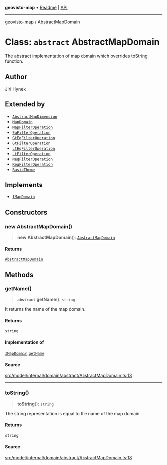 **geovisto-map** • [Readme](../README.md) \| [API](../globals.md)

***

[geovisto-map](../README.md) / AbstractMapDomain

# Class: `abstract` AbstractMapDomain

The abstract implementation of map domain which overrides toString function.

## Author

Jiri Hynek

## Extended by

- [`AbstractMapDimension`](AbstractMapDimension.md)
- [`MapDomain`](MapDomain.md)
- [`MapFilterOperation`](MapFilterOperation.md)
- [`EqFilterOperation`](EqFilterOperation.md)
- [`GtEqFilterOperation`](GtEqFilterOperation.md)
- [`GtFilterOperation`](GtFilterOperation.md)
- [`LtEqFilterOperation`](LtEqFilterOperation.md)
- [`LtFilterOperation`](LtFilterOperation.md)
- [`NeqFilterOperation`](NeqFilterOperation.md)
- [`RegFilterOperation`](RegFilterOperation.md)
- [`BasicTheme`](BasicTheme.md)

## Implements

- [`IMapDomain`](../interfaces/IMapDomain.md)

## Constructors

### new AbstractMapDomain()

> **new AbstractMapDomain**(): [`AbstractMapDomain`](AbstractMapDomain.md)

#### Returns

[`AbstractMapDomain`](AbstractMapDomain.md)

## Methods

### getName()

> **`abstract`** **getName**(): `string`

It returns the name of the map domain.

#### Returns

`string`

#### Implementation of

[`IMapDomain`](../interfaces/IMapDomain.md).[`getName`](../interfaces/IMapDomain.md#getname)

#### Source

[src/model/internal/domain/abstract/AbstractMapDomain.ts:13](https://github.com/geovisto/geovisto-map/blob/e22d774889dbc28cc1ec62933ecf6bab6690f172/src/model/internal/domain/abstract/AbstractMapDomain.ts#L13)

***

### toString()

> **toString**(): `string`

The string representation is equal to the name of the map domain.

#### Returns

`string`

#### Source

[src/model/internal/domain/abstract/AbstractMapDomain.ts:18](https://github.com/geovisto/geovisto-map/blob/e22d774889dbc28cc1ec62933ecf6bab6690f172/src/model/internal/domain/abstract/AbstractMapDomain.ts#L18)
